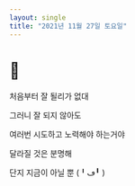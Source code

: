 ```yaml
---
layout: single
title: "2021년 11월 27일 토요일"
---
```


# 👻

처음부터 잘 될리가 없대

그러니 잘 되지 않아도

여러번 시도하고 노력해야 하는거야

달라질 것은 분명해

단지 지금이 아닐 뿐 (╹ڡ╹ )
